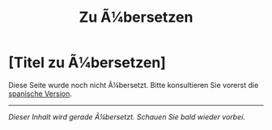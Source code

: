 ﻿---
title: [Zu Ã¼bersetzen]
---

<!-- TODO: translation missing - German version -->

# [Titel zu Ã¼bersetzen]

Diese Seite wurde noch nicht Ã¼bersetzt. Bitte konsultieren Sie vorerst die [spanische Version](/es/mitos-generales-5).

---

*Dieser Inhalt wird gerade Ã¼bersetzt. Schauen Sie bald wieder vorbei.*
